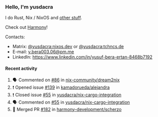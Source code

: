 ### Hello, I'm yusdacra

I do Rust, Nix / NixOS and [other stuff](https://yusdacra.gitlab.io/about).

Check out [Harmony](https://github.com/harmony-development)!

Contacts:
- Matrix: [@yusdacra:nixos.dev](https://matrix.to/#/@yusdacra:nixos.dev) or [@yusdacra:tchncs.de](https://matrix.to/#/@yusdacra:tchncs.de)
- E-mail: y.bera003.06@pm.me
- LinkedIn: https://www.linkedin.com/in/yusuf-bera-ertan-8468b7192

#### Recent activity

<!--START_SECTION:activity-->
1. 🗣 Commented on [#86](https://github.com/nix-community/dream2nix/issues/86) in [nix-community/dream2nix](https://github.com/nix-community/dream2nix)
2. ❗️ Opened issue [#139](https://github.com/kamadorueda/alejandra/issues/139) in [kamadorueda/alejandra](https://github.com/kamadorueda/alejandra)
3. ❗️ Closed issue [#55](https://github.com/yusdacra/nix-cargo-integration/issues/55) in [yusdacra/nix-cargo-integration](https://github.com/yusdacra/nix-cargo-integration)
4. 🗣 Commented on [#55](https://github.com/yusdacra/nix-cargo-integration/issues/55) in [yusdacra/nix-cargo-integration](https://github.com/yusdacra/nix-cargo-integration)
5. 🎉 Merged PR [#182](https://github.com/harmony-development/scherzo/pull/182) in [harmony-development/scherzo](https://github.com/harmony-development/scherzo)
<!--END_SECTION:activity-->
